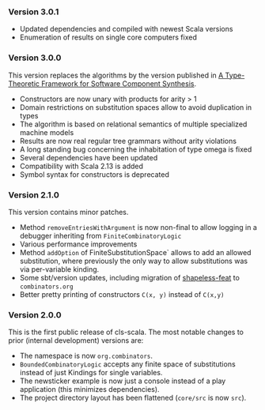 ### Version 3.0.1
- Updated dependencies and compiled with newest Scala versions
- Enumeration of results on single core computers fixed
### Version 3.0.0
This version replaces the algorithms by the version published in [A Type-Theoretic Framework for Software Component Synthesis](http://dx.doi.org/10.17877/DE290R-20320).
- Constructors are now unary with products for arity > 1
- Domain restrictions on substitution spaces allow to avoid duplication in types
- The algorithm is based on relational semantics of multiple specialized machine models
- Results are now real regular tree grammars without arity violations
- A long standing bug concerning the inhabitation of type omega is fixed
- Several dependencies have been updated
- Compatibility with Scala 2.13 is added
- Symbol syntax for constructors is deprecated
### Version 2.1.0
This version contains minor patches.
- Method `removeEntriesWithArgument` is now non-final to allow logging in a debugger
  inheriting from `FiniteCombinatoryLogic`
- Various performance improvements
- Method `addOption` of FiniteSubstitutionSpace` allows to add an allowed substitution,
  where previously the only way to allow substitutions was via per-variable kinding.
- Some sbt/version updates, including migration of [shapeless-feat](https://github.com/combinators/shapeless-feat) to `combinators.org`
- Better pretty printing of constructors `C(x, y)` instead of `C(x,y)`
### Version 2.0.0
This is the first public release of cls-scala.
The most notable changes to prior (internal development) versions are:
- The namespace is now `org.combinators`.
- `BoundedCombinatoryLogic` accepts any finite space of substitutions instead of just Kindings for single variables.
- The newsticker example is now just a console instead of a play application (this minimizes dependencies).
- The project directory layout has been flattened (`core/src` is now `src`).
